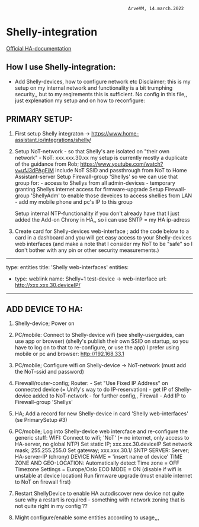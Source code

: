                                                   ArveVM, 14.march.2022
# Shelly-integration
[Official HA-documentation](https://www.home-assistant.io/integrations/shelly/)


## How I use Shelly-integration:  
  - Add Shelly-devices, how to configure network etc
  Disclaimer; this is my setup on my internal network and functionality
  is a bit trumphing security,, but to my reqirements this is sufficient.
  No config in this file,, just explenation my setup and on how to reconfigure:


## PRIMARY SETUP:
1. First setup Shelly integraton  ->  https://www.home-assistant.io/integrations/shelly/

2. Setup NoT-network - so that Shelly's are isolated on "their own network"
       - NoT: xxx.xxx.30.xx
   my setup is currently mostly a duplicate of the guidance from Rob; 
     https://www.youtube.com/watch?v=ufJ3dPAgFiM
   include NoT SSID and passthrough from NoT to Home Assistant-server
   Setup Firewall-group 'Shellys' so we can use that group for: 
            - access to Shellys from all admin-devices
            - temporary granting Shellys internet access for firmware-upgrade
   Setup Firewall-group 'ShellyAdm' to enable those deveices to access shellies from LAN
            - add my mobile phone and pc's IP to this group

   Setup internal NTP-functionality if you don't already have that
     I just added the Add-on Chrony in HA,, so i can use SNTP = my HA ip-adress

3. Create card for Shelly-devices web-interface ; 
      add the code below to a card in a dashboard and you will get easy 
      access to your Shelly-devices web interfaces
      (and make a note that I consider my NoT to be "safe" so I don't bother 
      with any pin or other security measurements.)
---
type: entities
title: 'Shelly web-interfaces'
entities:
  - type: weblink
    name: Shelly+1 test-device  ->  web-interface
    url: http://xxx.xxx.30.deviceIP/
---



## ADD DEVICE TO HA:
1. Shelly-device; Power on

2. PC/mobile: Connect to Shelly-device wifi 
      (see shelly-userguides, can use app or browser)
      (shelly's publish their own SSID on startup, so you have to log
      on to that to re-configure, or use the app)
      I prefer using mobile or pc and browser: http://192.168.33.1

3. PC/mobile; Configure wifi on Shelly-device -> NoT-network (must add the NoT-ssid and password) 

4. Firewall/router-config; 
     Router:
       - Set "Use Fixed IP Address" on connected device (= Unify's way to do IP-reservation)
       - get IP of Shelly-device added to NoT-network - for further config,,
     Firewall
       - Add IP to Firewall-group 'Shellys'

5. HA; Add a record for new Shelly-device in card 'Shelly web-interfaces'    
     (se PrimarySetup #3)

6. PC/mobile; Log into Shelly-device web intercface and re-configure the generic stuff:
     WIFI:
       Connect to wifi; 'NoT'      (= no internet, only access to HA-server, no global NTP)
       Set static IP; xxx.xxx.30.deviceIP
       Set network mask; 255.255.255.0
       Set gateway;   xxx.xxx.30.1/
     SNTP SERVER:
       Server;        HA-server-IP  (chrony)
     DEVICE NAME = 'insert name of device'
     TIME ZONE AND GEO-LOCATION:
       Automatically detect Time zone = OFF
       Timezone Settings = Europe/Oslo
     ECO MODE = ON     (disable if wifi is unstable at device location)
     Run firmware upgrade (must enable internet to NoT on firewall first)

7. Restart ShellyDevice to enable HA autodiscover new device
     not quite sure why a restart is required - something with network zoning that is not quite right in my config ??

8. Might configure/enable some entities according to usage,,,



